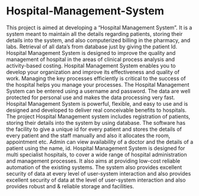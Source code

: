 # Hospital-Management-System
This project is aimed at developing a “Hospital Management System”. It is a system meant to maintain all the details regarding patients, storing their details into the system, and also computerized billing in the pharmacy, and labs. Retrieval of all data’s from database just by giving the patient Id.
Hospital Management System is designed to improve the quality and management of hospital in the areas of clinical process analysis and activity-based costing. Hospital Management System enables you to develop your organization and improve its effectiveness and quality of work. Managing the key processes efficiently is critical to the success of the hospital helps you manage your processes. 
The Hospital Management System can be entered using a username and password. The data are well protected for personal use and makes the data processing very fast. Hospital Management System is powerful, flexible, and easy to use and is designed and developed to deliver real conceivable benefits to hospitals. 
The project Hospital Management system includes registration of patients, storing their details into the system by using database. The software has the facility to give a unique id for every patient and stores the details of every patient and the staff manually and also it allocates the room, appointment etc. Admin can view availability of a doctor and the details of a patient using the name, id. Hospital Management System is designed for multi specialist hospitals, to cover a wide range of hospital administration and management processes. It also aims at providing low-cost reliable automation of the existing systems. The system also provides excellent security of data at every level of user-system interaction and also provides excellent security of data at the level of user-system interaction and also provides robust and & reliable storage and facilities.

